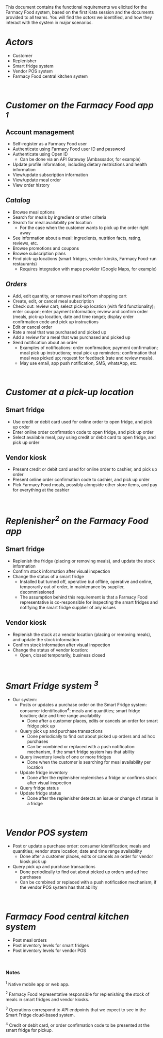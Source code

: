 This document contains the functional requirements we elicited for the Farmacy Food system, based on the first Kata session and 
the documents provided to all teams. You will find the _actors_ we identified, and how they interact with the system in major scenarios.

# ***Actors***
- Customer
- Replenisher
- Smart fridge system
- Vendor POS system
- Farmacy Food central kitchen system 


<br>

# ***Customer on the Farmacy Food app <sup>1</sup>***

## Account management 
- Self-register as a Farmacy Food user
- Authenticate using Farmacy Food user ID and password
- Authenticate using Open ID
    - Can be done via an API Gateway (Ambassador, for example)
- Update profile information, including dietary restrictions and health information
- View/update subscription information
- View/update meal order
- View order history

## ***Catalog*** 
- Browse meal options
- Search for meals by ingredient or other criteria
- Search for meal availability per location
    - For the case when the customer wants to pick up the order right away
- See information about a meal: ingredients, nutrition facts, rating, reviews, etc. 
- Browse promotions and coupons 
- Browse subscription plans 
- Find pick-up locations (smart fridges, vendor kiosks, Farmacy Food-run restaurants)
    - Requires integration with maps provider (Google Maps, for example)
    
## ***Orders*** 

- Add, edit quantity, or remove meal to/from shopping cart
- Create, edit, or cancel meal subscription
- Check out: review cart; select pick-up location (with find functionality); enter coupon; enter payment information; review and confirm order (meals, pick-up location, date and time range); display order confirmation code and pick up instructions
- Edit or cancel order 
- Rate a meal that was purchased and picked up
- Add a review for a meal that was purchased and picked up
- Send notification about an order 
    - Examples of notifications: order confirmation; payment confirmation; meal pick up instructions; meal pick up reminders; confirmation that meal was picked up; request for feedback (rate and review meals).
    - May use email, app push notification, SMS, whatsApp, etc.

<br>


# ***Customer at a pick-up location***
## Smart fridge
- Use credit or debit card used for online order to open fridge, and pick up order
- Enter online order confirmation code to open fridge, and pick up order
- Select available meal, pay using credit or debit card to open fridge, and pick up order
## Vendor kiosk
- Present credit or debit card used for online order to cashier, and pick up order
- Present online order confirmation code to cashier, and pick up order
- Pick Farmacy Food meals, possibly alongside other store items, and pay for everything at the cashier

<br>


# ***Replenisher<sup>2</sup> on the Farmacy Food app***

## Smart fridge
- Replenish the fridge (placing or removing meals), and update the stock information
- Confirm stock information after visual inspection
- Change the status of a smart fridge
    - Installed but turned off, operative but offline, operative and online, temporarily out of order, in maintenance by supplier, decommissioned
    - The assumption behind this requirement is that a Farmacy Food representative is co-responsible for inspecting the smart fridges and notifying the smart fridge supplier of any issues
    
## Vendor kiosk
- Replenish the stock at a vendor location (placing or removing meals), and update the stock information
- Confirm stock information after visual inspection
- Change the status of vendor location:
    - Open, closed temporarily, business closed

<br>


# ***Smart Fridge system <sup>3</sup>***
- Our system:
    - Posts or updates a purchase order on the Smart Fridge system: consumer identification<sup>4</sup>; meals and quantities; smart fridge location; date and time range availability
        - Done after a customer places, edits or cancels an order for smart fridge pick up
    - Query pick up and purchase transactions 
        - Done periodically to find out about picked up orders and ad hoc purchases
        - Can be combined or replaced with a push notification mechanism, if the smart fridge system has that ability
    - Query inventory levels of one or more fridges
        - Done when the customer is searching for meal availability per location
    - Update fridge inventory 
        - Done after the replenisher replenishes a fridge or confirms stock after visual inspection
    - Query fridge status
    - Update fridge status
        - Done after the replenisher detects an issue or change of status in a fridge
<br>


# ***Vendor POS system***
- Post or update a purchase order: consumer identification; meals and quantities; vendor store location; date and time range availability 
    - Done after a customer places, edits or cancels an order for vendor kiosk pick up
- Query pick up and purchase transactions 
    - Done periodically to find out about picked up orders and ad hoc purchases
    - Can be combined or replaced with a push notification mechanism, if the vendor POS system has that ability
<br>


# ***Farmacy Food central kitchen system***
- Post meal orders
- Post inventory levels for smart fridges
- Post inventory levels for vendor POS

<br>


### Notes
<p><sup>1</sup> Native mobile app or web app.</p>
<p><sup>2</sup> Farmacy Food representative responsible for replenishing the stock of meals in smart fridges and vendor kiosks.</p>
<p><sup>3</sup> Operations correspond to API endpoints that we expect to see in the Smart Fridge cloud-based system.</p>
<p><sup>4</sup> Credit or debit card, or order confirmation code to be presented at the smart fridge for pickup.</p>
